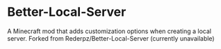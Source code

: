 # Better-Local-Server
A Minecraft mod that adds customization options when creating a local server.
Forked from Rederpz/Better-Local-Server (currently unavailable)
